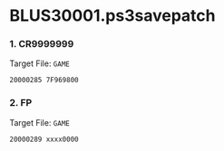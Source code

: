 # BLUS30001.ps3savepatch

### 1. CR9999999

Target File: `GAME`

```
20000285 7F969800
```

### 2. FP

Target File: `GAME`

```
20000289 xxxx0000
```

